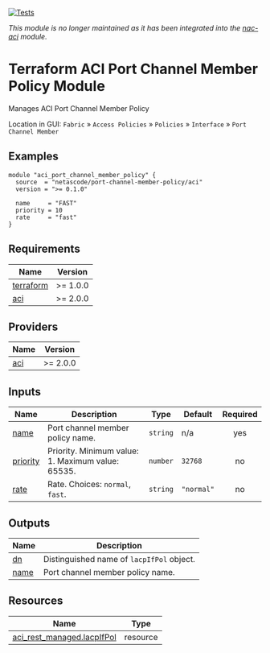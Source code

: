 <!-- BEGIN_TF_DOCS -->
[![Tests](https://github.com/netascode/terraform-aci-port-channel-member-policy/actions/workflows/test.yml/badge.svg)](https://github.com/netascode/terraform-aci-port-channel-member-policy/actions/workflows/test.yml)

*This module is no longer maintained as it has been integrated into the [nac-aci](https://github.com/netascode/terraform-aci-nac-aci) module.*

# Terraform ACI Port Channel Member Policy Module

Manages ACI Port Channel Member Policy

Location in GUI:
`Fabric` » `Access Policies` » `Policies` » `Interface` » `Port Channel Member`

## Examples

```hcl
module "aci_port_channel_member_policy" {
  source  = "netascode/port-channel-member-policy/aci"
  version = ">= 0.1.0"

  name     = "FAST"
  priority = 10
  rate     = "fast"
}
```

## Requirements

| Name | Version |
|------|---------|
| <a name="requirement_terraform"></a> [terraform](#requirement\_terraform) | >= 1.0.0 |
| <a name="requirement_aci"></a> [aci](#requirement\_aci) | >= 2.0.0 |

## Providers

| Name | Version |
|------|---------|
| <a name="provider_aci"></a> [aci](#provider\_aci) | >= 2.0.0 |

## Inputs

| Name | Description | Type | Default | Required |
|------|-------------|------|---------|:--------:|
| <a name="input_name"></a> [name](#input\_name) | Port channel member policy name. | `string` | n/a | yes |
| <a name="input_priority"></a> [priority](#input\_priority) | Priority. Minimum value: 1. Maximum value: 65535. | `number` | `32768` | no |
| <a name="input_rate"></a> [rate](#input\_rate) | Rate. Choices: `normal`, `fast`. | `string` | `"normal"` | no |

## Outputs

| Name | Description |
|------|-------------|
| <a name="output_dn"></a> [dn](#output\_dn) | Distinguished name of `lacpIfPol` object. |
| <a name="output_name"></a> [name](#output\_name) | Port channel member policy name. |

## Resources

| Name | Type |
|------|------|
| [aci_rest_managed.lacpIfPol](https://registry.terraform.io/providers/CiscoDevNet/aci/latest/docs/resources/rest_managed) | resource |
<!-- END_TF_DOCS -->